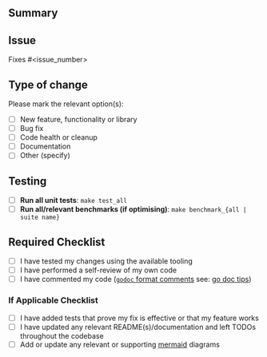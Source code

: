 <!-- DELETE THIS COMMENT BLOCK
  After completing the following:
    1. Add a descriptive title `[<Tag>] <DESCRIPTION>`
    2. Update _Assignee(s)_
    3. Add _Label(s)_
-->

## Summary

<!-- DELETE THIS COMMENT BLOCK
  - Provide a quick summary of the changes yourself
-->

## Issue

Fixes #\<issue_number>

<!-- DELETE THIS COMMENT BLOCK
  - Explain the reasoning for the PR in 1-2 sentences.
  - Consider adding a link or a screenshot.\]
-->

## Type of change

Please mark the relevant option(s):

- [ ] New feature, functionality or library
- [ ] Bug fix
- [ ] Code health or cleanup
- [ ] Documentation
- [ ] Other (specify)

## Testing

- [ ] **Run all unit tests**: `make test_all`
- [ ] **Run all/relevant benchmarks (if optimising)**: `make benchmark_{all | suite name}`

<!-- REMOVE this comment block after following the instructions
 If you added additional tests or infrastructure, describe it here.
 Bonus points for images and videos or gifs.
-->

## Required Checklist

- [ ] I have tested my changes using the available tooling
- [ ] I have performed a self-review of my own code
- [ ] I have commented my code ([`godoc` format comments] see: [go doc tips])

### If Applicable Checklist

- [ ] I have added tests that prove my fix is effective or that my feature works
- [ ] I have updated any relevant README(s)/documentation and left TODOs throughout the codebase
- [ ] Add or update any relevant or supporting [mermaid] diagrams

[`godoc` format comments]: https://go.dev/blog/godoc
[go doc tips]: https://tip.golang.org/doc/comment
[mermaid]: https://mermaid-js.github.io/mermaid/
